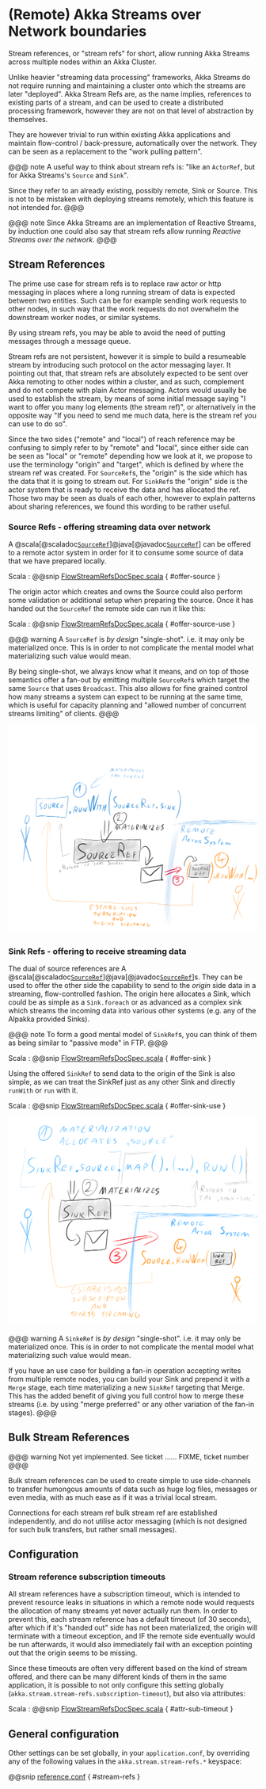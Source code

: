 # (Remote) Akka Streams over Network boundaries 

Stream references, or "stream refs" for short, allow running Akka Streams across multiple nodes within 
an Akka Cluster. 

Unlike heavier "streaming data processing" frameworks, Akka Streams do not require running and maintaining
a cluster onto which the streams are later "deployed". Akka Stream Refs are, as the name implies, references
to existing parts of a stream, and can be used to create a distributed processing framework, however they
are not on that level of abstraction by themselves. 
  
They are however trivial to run within existing Akka applications and maintain flow-control / back-pressure,
automatically over the network. They can be seen as a replacement to the "work pulling pattern".  


@@@ note
  A useful way to think about stream refs is: 
  "like an `ActorRef`, but for Akka Streams's `Source` and `Sink`".
  
  Since they refer to an already existing, possibly remote, Sink or Source.
  This is not to be mistaken with deploying streams remotely, which this feature is not intended for.
@@@


@@@ note
  Since Akka Streams are an implementation of Reactive Streams, by induction one could also say that
  stream refs allow running *Reactive Streams over the network*.
@@@

## Stream References

The prime use case for stream refs is to replace raw actor or http messaging in places where a long
running stream of data is expected between two entities. Such can be for example sending work requests
to other nodes, in such way that the work requests do not overwhelm the downstream worker nodes, 
or similar systems.

By using stream refs, you may be able to avoid the need of putting messages through a message queue.

Stream refs are not persistent, however it is simple to build a resumeable stream by introducing such protocol
on the actor messaging layer. It pointing out that, that stream refs are absolutely expected to be sent over
Akka remoting to other nodes within a cluster, and as such, complement and do not compete with plain Actor
messaging. Actors would usually be used to establish the stream, by means of some initial message saying 
"I want to offer you many log elements (the stream ref)", or alternatively in the opposite way "If you need
to send me much data, here is the stream ref you can use to do so".   

Since the two sides ("remote" and "local") of reach reference may be confusing to simply refer to by
"remote" and "local", since either side can be seen as "local" or "remote" depending how we look at it,
we propose to use the terminology "origin" and "target", which is defined by where the stream ref was created.
For `SourceRef`s, the "origin" is the side which has the data that it is going to stream out. For `SinkRef`s
the "origin" side is the actor system that is ready to receive the data and has allocated the ref. Those
two may be seen as duals of each other, however to explain patterns about sharing references, we found this
 wording to be rather useful.  

### Source Refs - offering streaming data over network

A @scala[@scaladoc[`SourceRef`](akka.stream.SourceRef)]@java[@javadoc[`SourceRef`](akka.stream.SourceRef)]
can be offered to a remote actor system in order for it to consume some source of data that we have prepared
locally. 

Scala
:   @@snip [FlowStreamRefsDocSpec.scala]($code$/scala/docs/stream/FlowStreamRefsDocSpec.scala) { #offer-source }

The origin actor which creates and owns the Source could also perform some validation or additional setup
when preparing the source. Once it has handed out the `SourceRef` the remote side can run it like this:

Scala
:   @@snip [FlowStreamRefsDocSpec.scala]($code$/scala/docs/stream/FlowStreamRefsDocSpec.scala) { #offer-source-use }


@@@ warning
  A `SourceRef` is *by design* "single-shot". i.e. it may only be materialized once.
  This is in order to not complicate the mental model what materializing such value would mean.
  
  By being single-shot, we always know what it means, and on top of those semantics offer a fan-out
  by emitting multiple `SourceRef`s which target the same `Source` that uses `Broadcast`.
  This also allows for fine grained control how many streams a system can expect to be running 
  at the same time, which is useful for capacity planning and "allowed number of concurrent streams
  limiting" of clients.
@@@


![simple-graph-example.png](../images/source-ref-dance.png)

### Sink Refs - offering to receive streaming data

The dual of source references are A @scala[@scaladoc[`SourceRef`](akka.stream.SinkRef)]@java[@javadoc[`SourceRef`](akka.stream.SinkRef)]s. They can be used to offer the other side the capability to 
send to the *origin* side data in a streaming, flow-controlled fashion. The origin here allocates a Sink,
which could be as simple as a `Sink.foreach` or as advanced as a complex sink which streams the incoming data
into various other systems (e.g. any of the Alpakka provided Sinks).

@@@ note
  To form a good mental model of `SinkRef`s, you can think of them as being similar to "passive mode" in FTP.
@@@

Scala
:   @@snip [FlowStreamRefsDocSpec.scala]($code$/scala/docs/stream/FlowStreamRefsDocSpec.scala) { #offer-sink }

Using the offered `SinkRef` to send data to the origin of the Sink is also simple, as we can treat the 
SinkRef just as any other Sink and directly `runWith` or `run` with it.

Scala
:   @@snip [FlowStreamRefsDocSpec.scala]($code$/scala/docs/stream/FlowStreamRefsDocSpec.scala) { #offer-sink-use }



![simple-graph-example.png](../images/sink-ref-dance.png)

@@@ warning
  A `SinkeRef` is *by design* "single-shot". i.e. it may only be materialized once.
  This is in order to not complicate the mental model what materializing such value would mean.
  
  If you have an use case for building a fan-in operation accepting writes from multiple remote nodes,
  you can build your Sink and prepend it with a `Merge` stage, each time materializing a new `SinkRef`
  targeting that Merge. This has the added benefit of giving you full control how to merge these streams 
  (i.e. by using "merge preferred" or any other variation of the fan-in stages).
@@@

## Bulk Stream References

@@@ warning
  Not yet implemented. See ticket ...... FIXME, ticket number 
@@@

Bulk stream references can be used to create simple to use side-channels to transfer humongous amounts 
of data such as huge log files, messages or even media, with as much ease as if it was a trivial local stream.

Connections for each stream ref bulk stream ref are established independently, and do not utilise
actor messaging (which is not designed for such bulk transfers, but rather small messages).

## Configuration

### Stream reference subscription timeouts

All stream references have a subscription timeout, which is intended to prevent resource leaks
in situations in which a remote node would requests the allocation of many streams yet never actually run
them. In order to prevent this, each stream reference has a default timeout (of 30 seconds), after which
if it's "handed out" side has not been materialized, the origin will terminate with a timeout exception,
and IF the remote side eventually would be run afterwards, it would also immediately fail with an exception
pointing out that the origin seems to be missing.

Since these timeouts are often very different based on the kind of stream offered, and there can be 
many different kinds of them in the same application, it is possible to not only configure this setting
globally (`akka.stream.stream-refs.subscription-timeout`), but also via attributes:



Scala
:   @@snip [FlowStreamRefsDocSpec.scala]($code$/scala/docs/stream/FlowStreamRefsDocSpec.scala) { #attr-sub-timeout }



## General configuration

Other settings can be set globally, in your `application.conf`, by overriding any of the following values
in the `akka.stream.stream-refs.*` keyspace:

@@snip [reference.conf]($akka$/akka-stream/src/main/resources/reference.conf) { #stream-refs }
